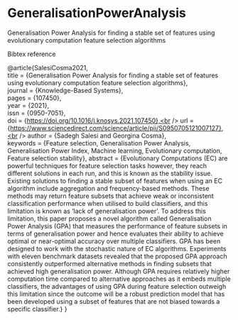# GeneralisationPowerAnalysis
Generalisation Power Analysis for finding a stable set of features using evolutionary computation feature selection algorithms


Bibtex reference

@article{SalesiCosma2021,<br />
title = {Generalisation Power Analysis for finding a stable set of features using evolutionary computation feature selection algorithms},<br />
journal = {Knowledge-Based Systems},<br />
pages = {107450},<br />
year = {2021},<br />
issn = {0950-7051},<br />
doi = {https://doi.org/10.1016/j.knosys.2021.107450},<br />
url = {https://www.sciencedirect.com/science/article/pii/S0950705121007127},<br />
author = {Sadegh Salesi and Georgina Cosma},<br />
keywords = {Feature selection, Generalisation Power Analysis, Generalisation Power Index, Machine learning, Evolutionary computation, Feature selection stability},
abstract = {Evolutionary Computations (EC) are powerful techniques for feature selection tasks however, they reach different solutions in each run, and this is known as the stability issue. Existing solutions to finding a stable subset of features when using an EC algorithm include aggregation and frequency-based methods. These methods may return feature subsets that achieve weak or inconsistent classification performance when utilised to build classifiers, and this limitation is known as ‘lack of generalisation power’. To address this limitation, this paper proposes a novel algorithm called Generalisation Power Analysis (GPA) that measures the performance of feature subsets in terms of generalisation power and hence evaluates their ability to achieve optimal or near-optimal accuracy over multiple classifiers. GPA has been designed to work with the stochastic nature of EC algorithms. Experiments with eleven benchmark datasets revealed that the proposed GPA approach consistently outperformed alternative methods in finding subsets that achieved high generalisation power. Although GPA requires relatively higher computation time compared to alternative approaches as it embeds multiple classifiers, the advantages of using GPA during feature selection outweigh this limitation since the outcome will be a robust prediction model that has been developed using a subset of features that are not biased towards a specific classifier.}
}

